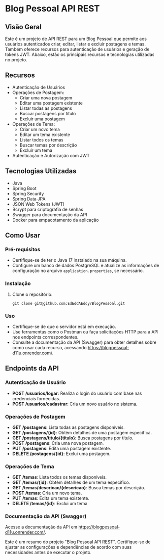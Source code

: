 # Blog Pessoal API REST

## Visão Geral

Este é um projeto de API REST para um Blog Pessoal que permite aos usuários autenticados criar, editar, listar e excluir postagens e temas. Também oferece recursos para autenticação de usuários e geração de tokens JWT. Abaixo, estão os principais recursos e tecnologias utilizadas no projeto.

## Recursos

- Autenticação de Usuários
- Operações de Postagem:
  - Criar uma nova postagem
  - Editar uma postagem existente
  - Listar todas as postagens
  - Buscar postagens por título
  - Excluir uma postagem
- Operações de Tema:
  - Criar um novo tema
  - Editar um tema existente
  - Listar todos os temas
  - Buscar temas por descrição
  - Excluir um tema
- Autenticação e Autorização com JWT

## Tecnologias Utilizadas

- Java
- Spring Boot
- Spring Security
- Spring Data JPA
- JSON Web Tokens (JWT)
- Bcrypt para criptografia de senhas
- Swagger para documentação da API
- Docker para empacotamento da aplicação

## Como Usar

### Pré-requisitos

- Certifique-se de ter o Java 17 instalado na sua máquina.
- Configure um banco de dados PostgreSQL e atualize as informações de configuração no arquivo `application.properties`, se necessário.

### Instalação

1. Clone o repositório:

   ```shell
   git clone git@github.com:EdEddAEddy/BlogPessoal.git
   ```

### Uso
- Certifique-se de que o servidor está em execução.
- Use ferramentas como o Postman ou faça solicitações HTTP para a API nos endpoints correspondentes.
- Consulte a documentação da API (Swagger) para obter detalhes sobre como usar cada recurso, acessando https://blogpessoal-d11u.onrender.com/.

## Endpoints da API
### Autenticação de Usuário
- **POST /usuarios/logar**: Realiza o login do usuário com base nas credenciais fornecidas.
- **POST /usuarios/cadastrar**: Cria um novo usuário no sistema.

### Operações de Postagem
- **GET /postagens**: Lista todas as postagens disponíveis.
- **GET /postagens/{id}**: Obtém detalhes de uma postagem específica.
- **GET /postagens/titulo/{titulo}**: Busca postagens por título.
- **POST /postagens**: Cria uma nova postagem.
- **PUT /postagens**: Edita uma postagem existente.
- **DELETE /postagens/{id}**: Exclui uma postagem.
### Operações de Tema
- **GET /temas**: Lista todos os temas disponíveis.
- **GET /temas/{id}**: Obtém detalhes de um tema específico.
- **GET /temas/descricao/{descricao}**: Busca temas por descrição.
- **POST /temas**: Cria um novo tema.
- **PUT /temas**: Edita um tema existente.
- **DELETE /temas/{id}**: Exclui um tema.

### Documentação da API (Swagger)
Acesse a documentação da API em https://blogpessoal-d11u.onrender.com/.

Este é um resumo do projeto "Blog Pessoal API REST". Certifique-se de ajustar as configurações e dependências de acordo com suas necessidades antes de executar o projeto.
